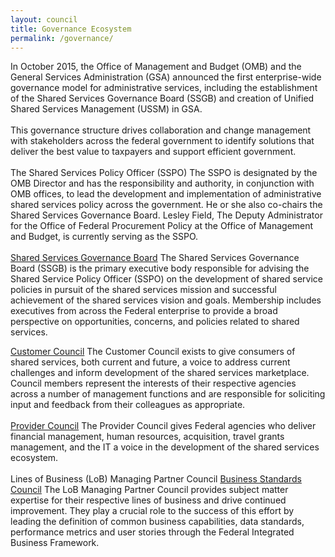 ```yaml
---
layout: council
title: Governance Ecosystem
permalink: /governance/
---
```

In October 2015, the Office of Management and Budget (OMB) and the General Services Administration (GSA) announced the first enterprise-wide governance model for administrative services, including the establishment of the Shared Services Governance Board (SSGB) and creation of Unified Shared Services Management (USSM) in GSA.
<BR><BR>
This governance structure drives collaboration and change management with stakeholders across the federal government to identify solutions that deliver the best value to taxpayers and support efficient government.
<BR><BR>
The Shared Services Policy Officer (SSPO)
The SSPO is designated by the OMB Director and has the responsibility and authority, in conjunction with OMB offices, to lead the development and implementation of administrative shared services policy across the government. He or she also co-chairs the Shared Services Governance Board. Lesley Field, The Deputy Administrator for the Office of Federal Procurement Policy at the Office of Management and Budget, is currently serving as the SSPO.
<BR><BR>
[Shared Services Governance Board](../ssgb)
The Shared Services Governance Board (SSGB) is the primary executive body responsible for advising the Shared Service Policy Officer (SSPO) on the development of shared service policies in pursuit of the shared services mission and successful achievement of the shared services vision and goals. Membership includes executives from across the Federal enterprise to provide a broad perspective on opportunities, concerns, and policies related to shared services.

[Customer Council](../customers)
The Customer Council exists to give consumers of shared services, both current and future, a voice to address current challenges and inform development of the shared services marketplace.
Council members represent the interests of their respective agencies across a number of management functions and are responsible for soliciting input and feedback from their colleagues as appropriate.
<BR><BR>
[Provider Council](../providers)
The Provider Council gives Federal agencies who deliver financial management, human resources, acquisition, travel grants management, and the IT a voice in the development of the shared services ecosystem.
<BR><BR>
Lines of Business (LoB) Managing Partner Council
[Business Standards Council](../managing-partners)
The LoB Managing Partner Council provides subject matter expertise for their respective lines of business and drive continued improvement. They play a crucial role to the success of this effort by leading the definition of common business capabilities, data standards, performance metrics and user stories through the Federal Integrated Business Framework.
